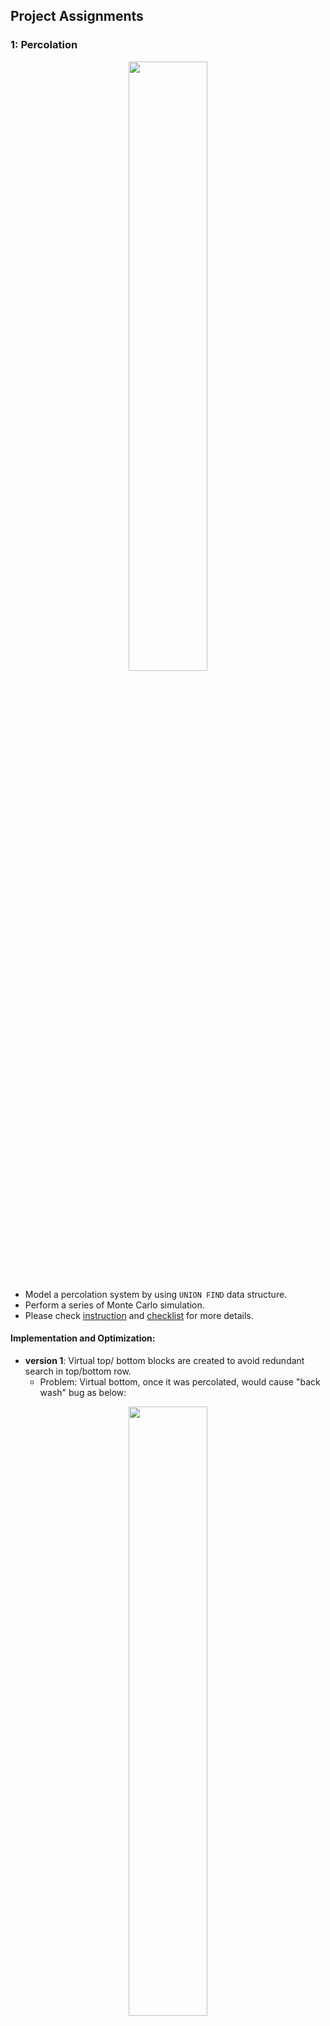 ## Project Assignments
### 1: Percolation 

<div align=center>
    <img src="http://coursera.cs.princeton.edu/algs4/assignments/percolates-yes.png"
       width="50%" height="50%" />
</div>

   * Model a percolation system by using `UNION FIND` data structure.
   * Perform a series of Monte Carlo simulation. 
   * Please check [instruction](http://coursera.cs.princeton.edu/algs4/assignments/percolation.html) and [checklist](http://coursera.cs.princeton.edu/algs4/checklists/percolation.html) for more details. 
#### Implementation and Optimization:
* __version 1__: Virtual top/ bottom blocks are created to avoid redundant search in top/bottom row. 
	* Problem: Virtual bottom, once it was percolated, would cause "back wash" bug as below:

<div align=center>
<img src = "http://coursera.cs.princeton.edu/algs4/checklists/percolation-backwash.png" width="50%" height="50%" />
</div>

* __version 2__: Use two separate `UNION FIND` objects - one same as version 1 to determine percolation, and another without virtual bottom to determine if a block is filled.
* __version 3__: Virtual blocks are no longer used. Only one `UNION FIND` object is used to record the root of each block.
	*  For each block, check itself and any of its neighbors are connected to top/bottom
	*  Two additional boolean arrays are used to record its top/ bottom connection status. 
	*  If there's a block have `TRUE` status in both array, the whole system is percolated. 
### 2: Deque and Randomized Queues  
   * Create a double-ended queue or deque that supports adding and removing items from either the front or back of the data structure. 
   * Create a randomized queue that item removed is __chosen uniformly at random__.
   * Create a Permutation client which takes a command-line integer k and prints out exactly k of them. 
	   * Result is uniformly at random, and prints each item from the sequence at most once. Example output is shown as following:

<div align=center>
<img src = "http://i.imgur.com/tW857Cv.jpg">
</div>

   * Please check [instruction](http://coursera.cs.princeton.edu/algs4/assignments/queues.html) and [checklist](http://coursera.cs.princeton.edu/algs4/checklists/queues.html) for more details. 
#### Implementation and Optimization:
* __version 1__: a doubly linked list is used to implement `Deque`, and array is used for Randomized Queue. Array size will be doubled when full.
* __version 2__: 
	* use a sentinel node that connects both head and tail of `Deque` to simplify code. 
	* Array size will be halved if array is less than quarterly-full. 
	* Minimum size of array is set to 8 to avoid unnecessary size-shirking.  
	*  For Permutaion.java, in order to use only one `Deque` or `RandomizedQueue` object of maximum size at most _k_, input string is shuffled first, then put only first k items into `Deque`. 
### 3: Pattern Recognition - Collinear Points
*  Write `BruteCollinearPoints` that examines 4 points at a time and checks whether they all lie on the same line segment. __O(N^4)__

<div align=center>
    <img src="http://coursera.cs.princeton.edu/algs4/assignments/lines2.png"
       width="50%" height="50%" />
</div>

*  Write `FastCollinearPoints` which does the same as above and return all such line segments.  __O(NLogN * N)__
	*  To check whether the 4 points p, q, r, and s are collinear, just check whether three slopes p-q, p-r, and p-s are all equal.

 <div align=center>
  <img src="http://coursera.cs.princeton.edu/algs4/assignments/lines1.png"
     width="25%" height="25%" />
 </div>
 
 * Please check [instruction](http://coursera.cs.princeton.edu/algs4/assignments/collinear.html) and [checklist](http://coursera.cs.princeton.edu/algs4/checklists/collinear.html) for more details.  
#### Implementation and Optimization:
*  __Version 1__: `FastCollinearPoints`: 
	*  sort points based on x-y, go through each point *p*
    * For each other point *q*, determine the slope it makes with *p*, and sort  again based on its slope with *p*.
    * Since `Merge Sort` is stable, points will grouped by slopes and in each slop still  sorted by x-y.
    * Sweeping two pointers through, check if any 3 (or more) adjacent points have equal slopes with *p*.
* __Version 2__: Fix bug
	* To include only maximal segment, segment need to fulfill `p.compareTo(pFirst) < 0`. 
	* i.e. *p* itself need to be the smallest point in the same slope group. 
### 8-puzzle
* Write a `Board` to represent status of game board status. 
* Write a `Solver`  to solve the 8-puzzle problem (and its natural generalizations) using the A* search algorithm.

 <div align=center>
  <img src="http://i.imgur.com/3MQtrp2.jpg">
 </div>
 
* Please check [instruction](http://coursera.cs.princeton.edu/algs4/assignments/8puzzle.html) and [checklist](http://coursera.cs.princeton.edu/algs4/checklists/8puzzle.html) for more details.  
#### Implementation and Optimization:
* a `Minimum Priority Queue` is the data structure, and its priority is based on board's Manhattan distance. 

<div align=center>
  <img src="http://i.imgur.com/5Zkp3ov.jpg">
 </div>
 
 * __Version 1__:
	 *  To detect unsolvable board and avoid TLE (never reaches goal board and exits while-loop), a `SearchNode` of twin board is also inserted into MinPQ. If a target board is reached by a Twin node, original board is not solvable. 
	 * `SearchNode` uses variable  `prevNode` to avoid unnecessary search (i.e. going back and forth between 2 neighboring boards).
 *  __Version 2__:
	 *  Use two individual MinPQ for original board and twin board. So instead searching alternatively between type of Nodes, now the best-first searching is simultaneous. The searching ends whichever reached the goal board. 




